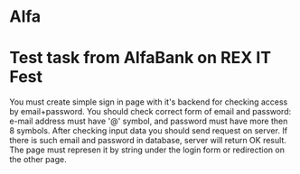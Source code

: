 # Alfa
# Test task from AlfaBank on REX IT Fest
You must create simple sign in page with it's backend for checking access by email+password.
You should check correct form of email and password: e-mail address must have '@' symbol, and password must have more then 8 symbols.
After checking input data you should send request on server. If there is such email and password in database, server will return OK result. The page must represen it by string under the login form or redirection on the other page.
